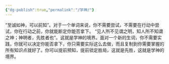 ```yaml
---
{"dg-publish":true,"permalink":"/学神/"}
---
```


“至诚如神，可以前知”。对于一个单词来说，你不需要尝试，不需要在行动中尝试，你在行动之前，你就能断定你能否拿下。
“见人所不见谓之明，知人所不知谓之神；神明者，先胜者也”。这就是学神的境界。面对一个新的生词，你不需要实践，你就可以决定你能否拿下，你只需要实际这么去做，而且复制到你需要掌握的所有知识点就好了。你可以提前预知，提前锁定胜局，这就是先胜，这就是学神的境界。